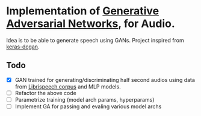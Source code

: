 # Implementation of [Generative Adversarial Networks](https://arxiv.org/abs/1406.2661), for Audio.

Idea is to be able to generate speech using GANs.
Project inspired from [keras-dcgan](https://github.com/jacobgil/keras-dcgan).

## Todo
- [x] GAN trained for generating/discriminating half second audios using data from [Librispeech corpus](http://www.openslr.org/12/) and MLP models.
- [ ] Refactor the above code
- [ ] Parametrize training (model arch params, hyperparams)
- [ ] Implement GA for passing and evaling various model archs
